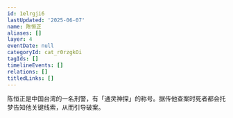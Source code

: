 ```yaml
---
id: 1elrgji6
lastUpdated: '2025-06-07'
name: 陈恒正
aliases: []
layer: 4
eventDate: null
categoryId: cat_r0rzgkOi
tagIds: []
timelineEvents: []
relations: []
titledLinks: []
---
```

陈恒正是中国台湾的一名刑警，有「通灵神探」的称号。据传他查案时死者都会托梦告知他关键线索，从而引导破案。
